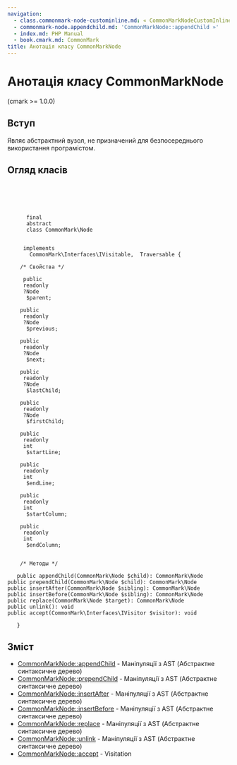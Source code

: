 ```yaml
---
navigation:
  - class.commonmark-node-custominline.md: « CommonMarkNodeCustomInline
  - commonmark-node.appendchild.md: 'CommonMarkNode::appendChild »'
  - index.md: PHP Manual
  - book.cmark.md: CommonMark
title: Анотація класу CommonMarkNode
---
```

# Анотація класу CommonMarkNode

(cmark >= 1.0.0)

## Вступ

Являє абстрактний вузол, не призначений для безпосереднього використання програмістом.

## Огляд класів

```classsynopsis



    
     
      final
      abstract
      class CommonMark\Node
     

     implements 
       CommonMark\Interfaces\IVisitable,  Traversable {

    /* Свойства */
    
     public
     readonly
     ?Node
      $parent;

    public
     readonly
     ?Node
      $previous;

    public
     readonly
     ?Node
      $next;

    public
     readonly
     ?Node
      $lastChild;

    public
     readonly
     ?Node
      $firstChild;

    public
     readonly
     int
      $startLine;

    public
     readonly
     int
      $endLine;

    public
     readonly
     int
      $startColumn;

    public
     readonly
     int
      $endColumn;


    /* Методы */
    
   public appendChild(CommonMark\Node $child): CommonMark\Node
public prependChild(CommonMark\Node $child): CommonMark\Node
public insertAfter(CommonMark\Node $sibling): CommonMark\Node
public insertBefore(CommonMark\Node $sibling): CommonMark\Node
public replace(CommonMark\Node $target): CommonMark\Node
public unlink(): void
public accept(CommonMark\Interfaces\IVisitor $visitor): void

   }
```

## Зміст

-   [CommonMarkNode::appendChild](commonmark-node.appendchild.md) - Маніпуляції з AST (Абстрактне синтаксичне дерево)
-   [CommonMarkNode::prependChild](commonmark-node.prependchild.md) - Маніпуляції з AST (Абстрактне синтаксичне дерево)
-   [CommonMarkNode::insertAfter](commonmark-node.insertafter.md) - Маніпуляції з AST (Абстрактне синтаксичне дерево)
-   [CommonMarkNode::insertBefore](commonmark-node.insertbefore.md) - Маніпуляції з AST (Абстрактне синтаксичне дерево)
-   [CommonMarkNode::replace](commonmark-node.replace.md) - Маніпуляції з AST (Абстрактне синтаксичне дерево)
-   [CommonMarkNode::unlink](commonmark-node.unlink.md) - Маніпуляції з AST (Абстрактне синтаксичне дерево)
-   [CommonMarkNode::accept](commonmark-node.accept.md) - Visitation
